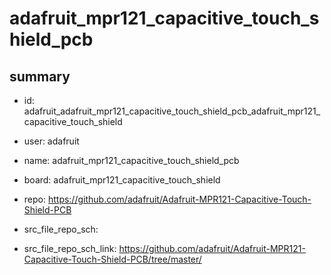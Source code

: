 # adafruit_mpr121_capacitive_touch_shield_pcb
 
## summary 
* id: adafruit_adafruit_mpr121_capacitive_touch_shield_pcb_adafruit_mpr121_capacitive_touch_shield
* user: adafruit
* name: adafruit_mpr121_capacitive_touch_shield_pcb
* board: adafruit_mpr121_capacitive_touch_shield
* repo: https://github.com/adafruit/Adafruit-MPR121-Capacitive-Touch-Shield-PCB



* src_file_repo_sch: 
* src_file_repo_sch_link: https://github.com/adafruit/Adafruit-MPR121-Capacitive-Touch-Shield-PCB/tree/master/






